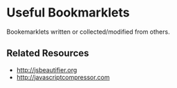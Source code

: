 # Useful Bookmarklets

Bookemarklets written or collected/modified from others.

## Related Resources
* http://jsbeautifier.org
* http://javascriptcompressor.com
